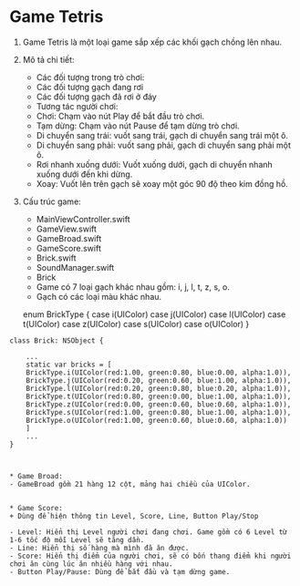 #  Game Tetris
1. Game Tetris là một loại game sắp xếp các khối gạch chồng lên nhau.
2. Mô tả chi tiết:
    * Các đối tượng trong trò chơi:
    - Các đối tượng gạch đang rơi
    - Các đối tượng gạch đã rơi ở đáy

    * Tương tác người chơi:
    - Chơi: Chạm vào nút Play để bắt đầu trò chơi.
    - Tạm dừng: Chạm vào nút Pause để tạm dừng trò chơi.
    - Di chuyển sang trái: vuốt sang trái, gạch di chuyển sang trái một ô.
    - Di chuyển sang phải: vuốt sang phải, gạch di chuyển sang phải một ô.
    - Rơi nhanh xuống dưới: Vuốt xuống dưới, gạch di chuyển nhanh xuống dưới đến khi dừng.
    - Xoay: Vuốt lên trên gạch sẽ xoay một góc 90 độ theo kim đồng hồ.
3. Cấu trúc game:

    + MainViewController.swift
    + GameView.swift
    - GameBroad.swift
    - GameScore.swift
    - Brick.swift
    + SoundManager.swift

    * Brick
    - Game có 7 loại gạch khác nhau gồm: i, j, l, t, z, s, o.
    - Gạch có các loại màu khác nhau.


    enum BrickType {
        case i(UIColor)
        case j(UIColor)
        case l(UIColor)
        case t(UIColor)
        case z(UIColor)
        case s(UIColor)
        case o(UIColor)
    }  

>

    class Brick: NSObject {

        ...
        static var bricks = [
        BrickType.i(UIColor(red:1.00, green:0.80, blue:0.00, alpha:1.0)),
        BrickType.j(UIColor(red:0.20, green:0.60, blue:1.00, alpha:1.0)),
        BrickType.l(UIColor(red:0.20, green:0.80, blue:0.20, alpha:1.0)),
        BrickType.t(UIColor(red:0.80, green:0.00, blue:1.00, alpha:1.0)),
        BrickType.z(UIColor(red:0.00, green:0.60, blue:0.60, alpha:1.0)),
        BrickType.s(UIColor(red:1.00, green:0.80, blue:1.00, alpha:1.0)),
        BrickType.o(UIColor(red:1.00, green:0.60, blue:0.60, alpha:1.0))
        ]
        ...    
    }



    * Game Broad:
    - GameBroad gồm 21 hàng 12 cột, mảng hai chiều của UIColor.


    * Game Score:
    + Dùng để hiện thông tin Level, Score, Line, Button Play/Stop

    - Level: Hiển thị Level người chơi đang chơi. Game gồm có 6 Level từ 1-6 tốc độ mỗi Level sẽ tăng dần.
    - Line: Hiển thị số hàng mà mình đã ăn được.
    - Score: Hiển thị điểm của người chơi, sẽ có bốn thang điểm khi người chơi ăn cùng lúc ăn nhiều hàng với nhau.
    - Button Play/Pause: Dùng để bắt đầu và tạm dừng game.
